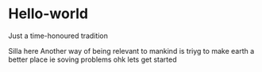 # Hello-world
Just a time-honoured tradition

Silla here
Another way of being relevant to mankind is 
triyg to make earth a better place ie soving problems
ohk  lets get started